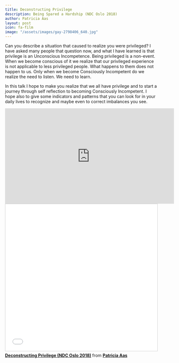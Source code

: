 ```yaml
---
title: Deconstructing Privilege
description: Being Spared a Hardship (NDC Oslo 2018)
author: Patricia Aas
layout: post
icon: fa-film
image: "/assets/images/gay-2798406_640.jpg"
---
```


Can you describe a situation that caused to realize you were privileged? I have asked many people that question now, and what I have learned is that privilege is an Unconscious Incompetence. Being privileged is a non-event. When we become conscious of it we realize that our privileged experience is not applicable to less privileged people. What happens to them does not happen to us. Only when we become Consciously Incompetent do we realize the need to listen. We need to learn.
    
In this talk I hope to make you realize that we all have privilege and to start a journey through self reflection to becoming Consciously Incompetent. I hope also to give some indicators and patterns that you can look for in your daily lives to recognize and maybe even to correct imbalances you see.

<iframe width="560" height="315" src="https://www.youtube-nocookie.com/embed/02gpZuK5gF8?rel=0" frameborder="0" allow="autoplay; encrypted-media" allowfullscreen></iframe>

<iframe src="//www.slideshare.net/slideshow/embed_code/key/m4SbEPqfvURKCW" width="595" height="485" frameborder="0" marginwidth="0" marginheight="0" scrolling="no" style="border:1px solid #CCC; border-width:1px; margin-bottom:5px; max-width: 100%;" allowfullscreen> </iframe> <div style="margin-bottom:5px"> <strong> <a href="//www.slideshare.net/PatriciaAas/deconstructing-privilege-ndc-oslo-2018" title="Deconstructing Privilege (NDC Oslo 2018)" target="_blank">Deconstructing Privilege (NDC Oslo 2018)</a> </strong> from <strong><a href="https://www.slideshare.net/PatriciaAas" target="_blank">Patricia Aas</a></strong> </div>
